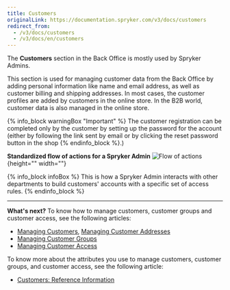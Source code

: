 ```yaml
---
title: Customers
originalLink: https://documentation.spryker.com/v3/docs/customers
redirect_from:
  - /v3/docs/customers
  - /v3/docs/en/customers
---
```


The **Customers** section in the Back Office is mostly used by Spryker Admins.

This section is used for managing customer data from the Back Office by adding personal information like name and email address, as well as customer billing and shipping addresses. In most cases, the customer profiles are added by customers in the online store. In the B2B world, customer data is also managed in the online store.

{% info_block warningBox "Important" %}
The customer registration can be completed only by the customer by setting up the password for the account (either by following the link sent by email or by clicking the reset password button in the shop
{% endinfo_block %}.)

**Standardized flow of actions for a Spryker Admin**
![Flow of actions](https://spryker.s3.eu-central-1.amazonaws.com/docs/User+Guides/Back+Office+User+Guides/Customers/customers-section.png){height="" width=""}

{% info_block infoBox %}
This is how a Spryker Admin interacts with other departments to build customers' accounts with a specific set of access rules. 
{% endinfo_block %}
***
**What's next?**
To know how to manage customers, customer groups and customer access, see the following articles:

* [Managing Customers](/docs/scos/dev/user-guides/201907.0/back-office-user-guide/customers/customers-customer-access-customer-groups/managing-customers.html), [Managing Customer Addresses](/docs/scos/dev/user-guides/201907.0/back-office-user-guide/customers/customers-customer-access-customer-groups/managing-customer-addresses.html)
* [Managing Customer Groups](/docs/scos/dev/user-guides/201907.0/back-office-user-guide/customers/customers-customer-access-customer-groups/managing-customer-groups.html)
* [Managing Customer Access](/docs/scos/dev/user-guides/201907.0/back-office-user-guide/customers/customers-customer-access-customer-groups/managing-customer-access.html)

To know more about the attributes you use to manage customers, customer groups, and customer access, see the following article:

* [Customers: Reference Information](/docs/scos/dev/user-guides/201907.0/back-office-user-guide/customers/references/customers-reference-information.html)
